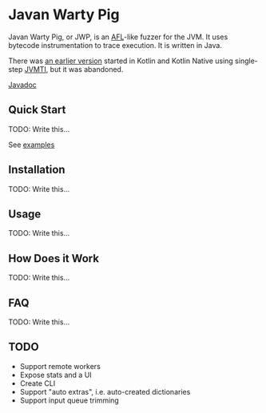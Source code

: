 # Javan Warty Pig

Javan Warty Pig, or JWP, is an [AFL](http://lcamtuf.coredump.cx/afl/)-like fuzzer for the JVM. It uses bytecode
instrumentation to trace execution. It is written in Java.

There was [an earlier version](https://github.com/cretz/javan-warty-pig-kotlin) started in Kotlin and Kotlin Native
using single-step [JVMTI](https://docs.oracle.com/javase/9/docs/specs/jvmti.html), but it was abandoned.

[Javadoc](https://jitpack.io/com/github/cretz/javan-warty-pig/javan-warty-pig/master-SNAPSHOT/javadoc/)

## Quick Start

TODO: Write this...

See [examples](examples)

## Installation

TODO: Write this...

## Usage

TODO: Write this...

## How Does it Work

TODO: Write this...

## FAQ

TODO: Write this...

## TODO

* Support remote workers
* Expose stats and a UI
* Create CLI
* Support "auto extras", i.e. auto-created dictionaries
* Support input queue trimming